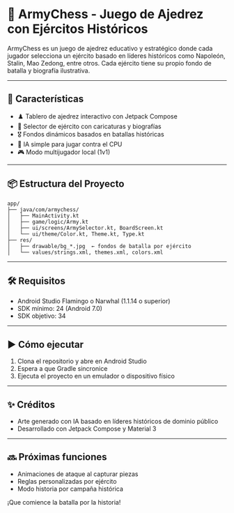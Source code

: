 # 🧠 ArmyChess - Juego de Ajedrez con Ejércitos Históricos

ArmyChess es un juego de ajedrez educativo y estratégico donde cada jugador selecciona un ejército basado en líderes históricos como Napoleón, Stalin, Mao Zedong, entre otros. Cada ejército tiene su propio fondo de batalla y biografía ilustrativa.

---

## 🚀 Características
- ♟️ Tablero de ajedrez interactivo con Jetpack Compose
- 👑 Selector de ejército con caricaturas y biografías
- 🎖️ Fondos dinámicos basados en batallas históricas
- 🧠 IA simple para jugar contra el CPU
- 🎮 Modo multijugador local (1v1)

---

## 📦 Estructura del Proyecto
```
app/
├── java/com/armychess/
│   ├── MainActivity.kt
│   ├── game/logic/Army.kt
│   ├── ui/screens/ArmySelector.kt, BoardScreen.kt
│   └── ui/theme/Color.kt, Theme.kt, Type.kt
├── res/
│   ├── drawable/bg_*.jpg  ← fondos de batalla por ejército
│   └── values/strings.xml, themes.xml, colors.xml
```

---

## 🛠️ Requisitos
- Android Studio Flamingo o Narwhal (1.1.14 o superior)
- SDK mínimo: 24 (Android 7.0)
- SDK objetivo: 34

---

## ▶️ Cómo ejecutar
1. Clona el repositorio y abre en Android Studio
2. Espera a que Gradle sincronice
3. Ejecuta el proyecto en un emulador o dispositivo físico

---

## ✨ Créditos
- Arte generado con IA basado en líderes históricos de dominio público
- Desarrollado con Jetpack Compose y Material 3

---

## 🔜 Próximas funciones
- Animaciones de ataque al capturar piezas
- Reglas personalizadas por ejército
- Modo historia por campaña histórica

¡Que comience la batalla por la historia!
